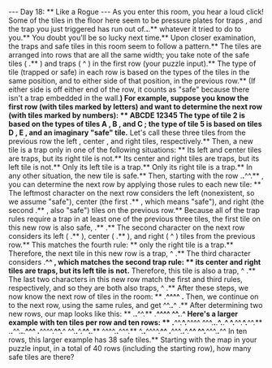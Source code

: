 --- Day 18: ** Like a Rogue ---
As you enter this room, you hear a loud click! Some of the tiles in the floor here seem to be pressure plates for
traps
, and the trap you just triggered has run out of.**.**.** whatever it tried to do to you.** You doubt you'll be so lucky next time.**
Upon closer examination, the traps and safe tiles in this room seem to follow a pattern.** The tiles are arranged into rows that are all the same width; you take note of the safe tiles (
.**
) and traps (
^
) in the first row (your puzzle input).**
The type of tile (trapped or safe) in each row is based on the types of the tiles in the same position, and to either side of that position, in the previous row.** (If either side is off either end of the row, it counts as "safe" because there isn't a trap embedded in the wall.**)
For example, suppose you know the first row (with tiles marked by letters) and want to determine the next row (with tiles marked by numbers): **
ABCDE
12345
The type of tile
2
is based on the types of tiles
A
,
B
, and
C
; the type of tile
5
is based on tiles
D
,
E
, and an imaginary "safe" tile.** Let's call these three tiles from the previous row the
left
,
center
, and
right
tiles, respectively.** Then, a new tile is a
trap
only in one of the following situations: **
Its
left
and
center
tiles are traps, but its
right
tile is not.**
Its
center
and
right
tiles are traps, but its
left
tile is not.**
Only its
left
tile is a trap.**
Only its
right
tile is a trap.**
In any other situation, the new tile is safe.**
Then, starting with the row
.**.**^^.**
, you can determine the next row by applying those rules to each new tile: **
The leftmost character on the next row considers the left (nonexistent, so we assume "safe"), center (the first
.**
, which means "safe"), and right (the second
.**
, also "safe") tiles on the previous row.** Because all of the trap rules require a trap in at least one of the previous three tiles, the first tile on this new row is also safe,
.**
.**
The second character on the next row considers its left (
.**
), center (
.**
), and right (
^
) tiles from the previous row.** This matches the fourth rule: ** only the right tile is a trap.** Therefore, the next tile in this new row is a trap,
^
.**
The third character considers
.**^^
, which matches the second trap rule: ** its center and right tiles are traps, but its left tile is not.** Therefore, this tile is also a trap,
^
.**
The last two characters in this new row match the first and third rules, respectively, and so they are both also traps,
^
.**
After these steps, we now know the next row of tiles in the room: **
.**^^^^
.** Then, we continue on to the next row, using the same rules, and get
^^.**.**^
.** After determining two new rows, our map looks like this: **
.**.**^^.**
.**^^^^
^^.**.**^
Here's a larger example with ten tiles per row and ten rows: **
.**^^.**^.**^^^^
^^^.**.**.**^.**.**^
^.**^^.**^.**^^.**
.**.**^^.**.**.**^^^
.**^^^^.**^^.**^
^^.**.**^.**^^.**.**
^^^^.**.**^^^.**
^.**.**^^^^.**^^
.**^^^.**.**^.**^^
^^.**^^^.**.**^^
In ten rows, this larger example has
38
safe tiles.**
Starting with the map in your puzzle input, in a total of
40
rows (including the starting row),
how many safe tiles
are there?